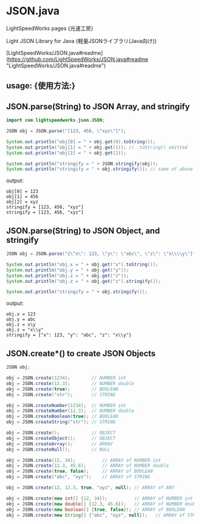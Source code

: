 JSON.java
==========================

LightSpeedWorks pages {光速工房}

Light JSON Library for Java
{軽量JSONライブラリ(Java向け)}

[LightSpeedWorks/JSON.java#readme] (https://github.com/LightSpeedWorks/JSON.java#readme "LightSpeedWorks/JSON.java#readme")

## usage: {使用方法:}

## JSON.parse(String) to JSON Array, and stringify

``` java
import com.lightspeedworks.json.JSON;

JSON obj = JSON.parse("[123, 456, \"xyz\"]");

System.out.println("obj[0] = " + obj.get(0).toString());
System.out.println("obj[1] = " + obj.get(1)); // .toString() omitted
System.out.println("obj[2] = " + obj.get(2));

System.out.println("stringify = " + JSON.stringify(obj));
System.out.println("stringify = " + obj.stringify()); // same of above
```

output:
```
obj[0] = 123
obj[1] = 456
obj[2] = xyz
stringify = [123, 456, "xyz"]
stringify = [123, 456, "xyz"]
```

## JSON.parse(String) to JSON Object, and stringify

``` java
JSON obj = JSON.parse("{\"x\": 123, \"y\": \"abc\", \"z\": \"x\\\\y\"}");

System.out.println("obj.x = " + obj.get("x").toString());
System.out.println("obj.y = " + obj.get("y"));
System.out.println("obj.z = " + obj.get("z"));
System.out.println("obj.z = " + obj.get("z").stringify());

System.out.println("stringify = " + obj.stringify());
```

output:
```
obj.x = 123
obj.y = abc
obj.z = x\y
obj.z = "x\\y"
stringify = {"x": 123, "y": "abc", "z": "x\\y"}
```

## JSON.create*() to create JSON Objects

``` java
JSON obj;

obj = JSON.create(1234);		// NUMBER int
obj = JSON.create(12.3);		// NUMBER double
obj = JSON.create(true);		// BOOLEAN
obj = JSON.create("str");		// STRING

obj = JSON.createNumber(1234);	// NUMBER int
obj = JSON.createNumber(12.3);	// NUMBER double
obj = JSON.createBoolean(true);	// BOOLEAN
obj = JSON.createString("str");	// STRING

obj = JSON.create();			// OBJECT
obj = JSON.createObject();		// OBJECT
obj = JSON.createArray();		// ARRAY
obj = JSON.createNull();		// NULL

obj = JSON.create(12, 34);			// ARRAY of NUMBER int
obj = JSON.create(12.3, 45.6);		// ARRAY of NUMBER double
obj = JSON.create(true, false);		// ARRAY of BOOLEAN
obj = JSON.create("abc", "xyz");	// ARRAY of STRING

obj = JSON.create(12, 12.3, true, "xyz", null);	// ARRAY of ANY

obj = JSON.create(new int[] {12, 34});			// ARRAY of NUMBER int
obj = JSON.create(new double[] {12.3, 45.6});	// ARRAY of NUMBER double
obj = JSON.create(new boolean[] {true, false});	// ARRAY of BOOLEAN
obj = JSON.create(new String[] {"abc", "xyz", null});	// ARRAY of STRING
```
